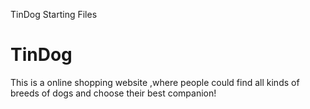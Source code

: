TinDog Starting Files
<h1> TinDog</h1>
<p> This is a online shopping website ,where people could find all kinds of breeds of dogs and choose their best companion!</p>
